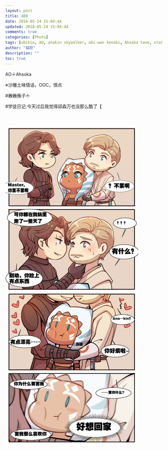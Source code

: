 ```yaml
---
layout: post
title: 400
date: 2018-05-24 15:04:44
updated: 2018-05-24 15:04:44
comments: true
categories: [Photo]
tags: [obikin, AO, anakin skywalker, obi-wan kenobi, Ahsoka tano, star wars, 星球大战]
author: "猫厨"
description: ""
toc: true
---
```


<p>AO＋Ahsoka</p> 
<p>※沙雕土味情话，OOC，慎点</p> 
<p>#<span style="text-decoration:line-through;"  >救救孩子！</span></p> 
<p>#学徒日记:今天过后我觉得邱森万也没那么酷了【</p> 
<p><br /></p>

![](https://raw.githubusercontent.com/alicewish/meowchain247/master/img_cVZNdzJtQk9JV2NvSTBEVXpNZUdwVGJHWlZraTRzb3Q5QWNFdFAxSzNoT1B3Zi9ZT21vdUJBPT0.jpg)